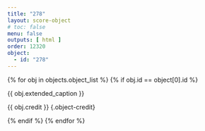 ```yaml
---
title: "278"
layout: score-object
# toc: false
menu: false
outputs: [ html ]
order: 12320
object:
  - id: "278"
---
```


{% for obj in objects.object_list %}
{% if obj.id == object[0].id %}

{{ obj.extended_caption }}

{{ obj.credit }} {.object-credit}

{% endif %}
{% endfor %}
